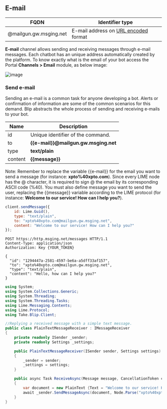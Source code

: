 ## E-mail
| FQDN                     | Identifier type                                         | 
|--------------------------|---------------------------------------------------------------|
| @mailgun.gw.msging.net   | E-mail address on [URL encoded](http://www.w3schools.com/tags/ref_urlencode.asp) format  |

**E-mail** channel allows sending and receiving messages through e-mail messages. Each chatbot has an unique address automatically created by the platform. To know exactly what is the email of your bot access the Portal <b>Channels > Email</b> module, as below image:

![image](bot_email.png)

### Send e-mail

Sending an e-mail is a common task for anyone developing a bot. Alerts or confirmation of information are some of the common scenarios for this demand. Blip abstracts the whole process of sending and receiving e-mails to your bot.

| Name | Description |
|---------------------------------|--------------|
| id    | Unique identifier of the command.   |
| to     | **{{e-mail}}@mailgun.gw.msging.net**  |
| type   | **text/plain** |
| content | **{{message}}** |

<aside class="notice">
Note: Remember to replace the variable {{e-mail}} for the email you want to send a message (for instance: <b> xpto%40xpto.com</b>). Since every LIME node has the @ character, it is required to sign @ the email by its corresponding ASCII code (%40). You must also define message you want to send the user, replacing the {{message}} variable according to the LIME protocol (for instance: <b>Welcome to our service! How can I help you?</b>).
</aside>

```javascript
client.sendMessage({
    id: Lime.Guid(),
    type: "text/plain",
    to: "xpto%40xpto.com@mailgun.gw.msging.net",
    content: "Welcome to our service! How can I help you?"
});
```

```http
POST https://http.msging.net/messages HTTP/1.1
Content-Type: application/json
Authorization: Key {YOUR_TOKEN}

{
  "id": "1294447a-2581-4597-be6a-a5dff33af157",
  "to": "xpto%40xpto.com@mailgun.gw.msging.net",
  "type": "text/plain",
  "content": "Hello, how can I help you?"
}
```

```csharp
using System;
using System.Collections.Generic;
using System.Threading;
using System.Threading.Tasks;
using Lime.Messaging.Contents;
using Lime.Protocol;
using Take.Blip.Client;

//Replying a received message with a simple text message.
public class PlainTextMessageReceiver : IMessageReceiver
{
    private readonly ISender _sender;
    private readonly Settings _settings;

    public PlainTextMessageReceiver(ISender sender, Settings settings)
    {
        _sender = sender;
        _settings = settings;
    }

    public async Task ReceiveAsync(Message message, CancellationToken cancellationToken)
    {
        var document = new PlainText {Text = "Welcome to our service! How can I help you?"};
        await _sender.SendMessageAsync(document, Node.Parse("xpto%40xpto.com@mailgun.gw.msging.net"), cancellationToken);
    }
}
```
